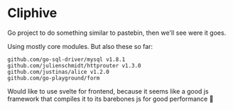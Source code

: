 # Cliphive

Go project to do something similar to pastebin, then we'll see were it goes.

Using mostly core modules. But also these so far:  
```
github.com/go-sql-driver/mysql v1.8.1
github.com/julienschmidt/httprouter v1.3.0
github.com/justinas/alice v1.2.0
github.com/go-playground/form
```

Would like to use svelte for frontend, because it seems like a good js framework that compiles it to its barebones js for good performance :hammer:
